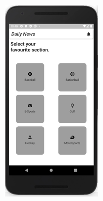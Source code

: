 <img width="300" src="https://raw.githubusercontent.com/ylcnglygl/FlutterUIDesign2/master/flutterUIDesign2.png">
